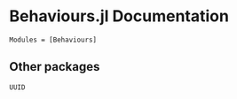 # Behaviours.jl Documentation

```@autodocs
Modules = [Behaviours]
```

## Other packages

```@docs
UUID
```